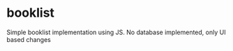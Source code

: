 # booklist

Simple booklist implementation using JS. No database implemented, only UI based changes
